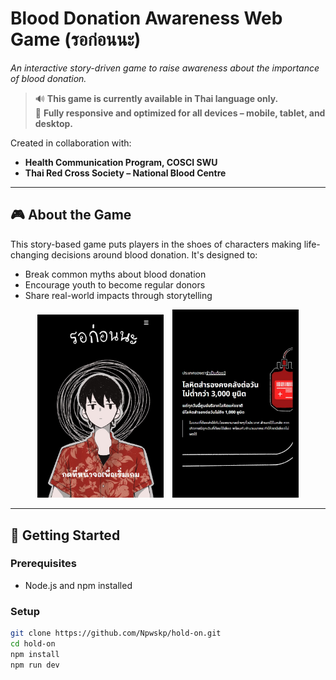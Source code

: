 # Blood Donation Awareness Web Game (รอก่อนนะ)

*An interactive story-driven game to raise awareness about the importance of blood donation.*

> 🔊 **This game is currently available in Thai language only.**  
> 📱 **Fully responsive and optimized for all devices – mobile, tablet, and desktop.**

Created in collaboration with:
- **Health Communication Program, COSCI SWU**
- **Thai Red Cross Society – National Blood Centre**

---

## 🎮 About the Game

This story-based game puts players in the shoes of characters making life-changing decisions around blood donation. It's designed to:
- Break common myths about blood donation
- Encourage youth to become regular donors
- Share real-world impacts through storytelling

<p align="center">
  <img src="./public/screenshot/hold-on-Screenshot1.jpg" alt="Home Screen" width="40%" style="margin-right: 10px;" />
  <img src="./public/screenshot/hold-on-Screenshot2.jpg" alt="Gameplay" width="40%" />
</p>

---

## 🚀 Getting Started

### Prerequisites
- Node.js and npm installed

### Setup
```bash
git clone https://github.com/Npwskp/hold-on.git
cd hold-on
npm install
npm run dev
```
